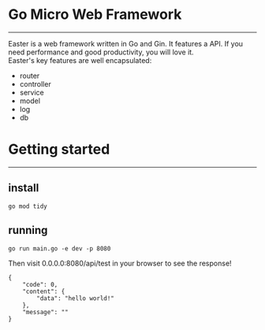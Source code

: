 # Go Micro Web Framework
<hr/>
Easter is a web framework written in Go and Gin. It features a API. If you need performance and good productivity, you will love it.
<br/>
Easter's key features are well encapsulated:<br/>

- router
- controller
- service
- model
- log
- db

# Getting started
<hr/>

## install

```
go mod tidy
```

## running

```
go run main.go -e dev -p 8080
```

Then visit 0.0.0.0:8080/api/test in your browser to see the response!
```
{
    "code": 0,
    "content": {
        "data": "hello world!"
    },
    "message": ""
}
```



